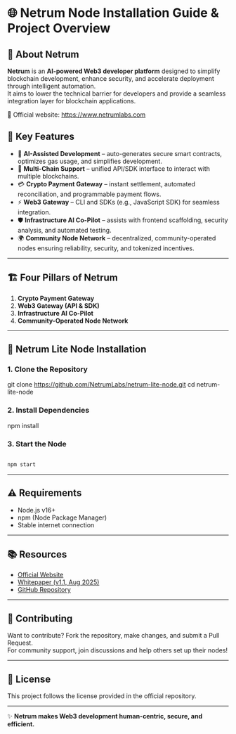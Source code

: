 # 🌐 Netrum Node Installation Guide & Project Overview

## 📌 About Netrum

**Netrum** is an **AI-powered Web3 developer platform** designed to simplify blockchain development, enhance security, and accelerate deployment through intelligent automation.  
It aims to lower the technical barrier for developers and provide a seamless integration layer for blockchain applications.

🔗 Official website: https://www.netrumlabs.com


## 🚀 Key Features
- 🤖 **AI-Assisted Development** – auto-generates secure smart contracts, optimizes gas usage, and simplifies development.
- 🔗 **Multi-Chain Support** – unified API/SDK interface to interact with multiple blockchains.
- 💳 **Crypto Payment Gateway** – instant settlement, automated reconciliation, and programmable payment flows.
- ⚡ **Web3 Gateway** – CLI and SDKs (e.g., JavaScript SDK) for seamless integration.
- 🛡️ **Infrastructure AI Co-Pilot** – assists with frontend scaffolding, security analysis, and automated testing.
- 🌍 **Community Node Network** – decentralized, community-operated nodes ensuring reliability, security, and tokenized incentives.

---

## 🏗️ Four Pillars of Netrum
1. **Crypto Payment Gateway**  
2. **Web3 Gateway (API & SDK)**  
3. **Infrastructure AI Co-Pilot**  
4. **Community-Operated Node Network**  

---

## 🔧 Netrum Lite Node Installation

### 1. Clone the Repository

git clone https://github.com/NetrumLabs/netrum-lite-node.git
cd netrum-lite-node

### 2. Install Dependencies

npm install


### 3. Start the Node
```bash

npm start
```

---

## ⚠️ Requirements

- Node.js v16+  
- npm (Node Package Manager)  
- Stable internet connection  

---

## 📚 Resources

- [Official Website](https://www.netrumlabs.com/)
- [Whitepaper (v1.1, Aug 2025)](https://www.netrumlabs.com/Netrum-Official-Whitepaper.pdf)
- [GitHub Repository](https://github.com/NetrumLabs/netrum-lite-node)

---

## 🤝 Contributing

Want to contribute? Fork the repository, make changes, and submit a Pull Request.  
For community support, join discussions and help others set up their nodes!

---

## 📜 License

This project follows the license provided in the official repository.

---

✨ **Netrum makes Web3 development human-centric, secure, and efficient.**

